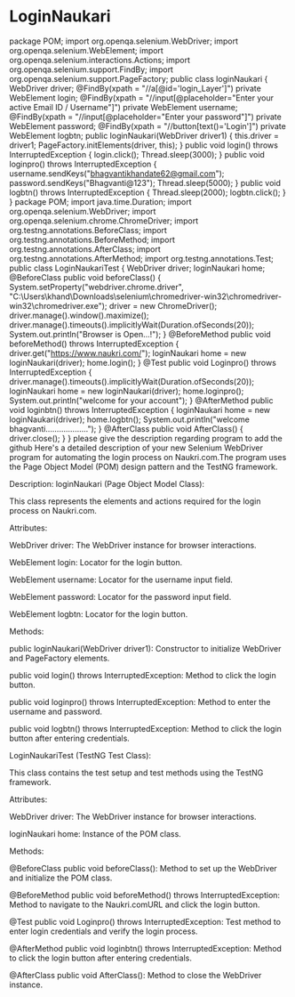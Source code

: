 # LoginNaukari

package POM; import org.openqa.selenium.WebDriver; import org.openqa.selenium.WebElement; import org.openqa.selenium.interactions.Actions; import org.openqa.selenium.support.FindBy; import org.openqa.selenium.support.PageFactory; public class loginNaukari { WebDriver driver; @FindBy(xpath = "//a[@id='login_Layer']") private WebElement login; @FindBy(xpath = "//input[@placeholder=\"Enter your active Email ID / Username\"]") private WebElement username; @FindBy(xpath = "//input[@placeholder=\"Enter your password\"]") private WebElement password; @FindBy(xpath = "//button[text()='Login']") private WebElement logbtn; public loginNaukari(WebDriver driver1) { this.driver = driver1; PageFactory.initElements(driver, this); } public void login() throws InterruptedException { login.click(); Thread.sleep(3000); } public void loginpro() throws InterruptedException { username.sendKeys("bhagvantikhandate62@gmail.com"); password.sendKeys("Bhagvanti@123"); Thread.sleep(5000); } public void logbtn() throws InterruptedException { Thread.sleep(2000); logbtn.click(); } } package POM; import java.time.Duration; import org.openqa.selenium.WebDriver; import org.openqa.selenium.chrome.ChromeDriver; import org.testng.annotations.BeforeClass; import org.testng.annotations.BeforeMethod; import org.testng.annotations.AfterClass; import org.testng.annotations.AfterMethod; import org.testng.annotations.Test; public class LoginNaukariTest { WebDriver driver; loginNaukari home; @BeforeClass public void beforeClass() { System.setProperty("webdriver.chrome.driver", "C:\\Users\\khand\\Downloads\\selenium\\chromedriver-win32\\chromedriver-win32\\chromedriver.exe"); driver = new ChromeDriver(); driver.manage().window().maximize(); driver.manage().timeouts().implicitlyWait(Duration.ofSeconds(20)); System.out.println("Browser is Open...!"); } @BeforeMethod public void beforeMethod() throws InterruptedException { driver.get("https://www.naukri.com/"); loginNaukari home = new loginNaukari(driver); home.login(); } @Test public void Loginpro() throws InterruptedException { driver.manage().timeouts().implicitlyWait(Duration.ofSeconds(20)); loginNaukari home = new loginNaukari(driver); home.loginpro(); System.out.println("welcome for your account"); } @AfterMethod public void loginbtn() throws InterruptedException { loginNaukari home = new loginNaukari(driver); home.logbtn(); System.out.println("welcome bhagvanti..................."); } @AfterClass public void AfterClass() { driver.close(); } } please give the description regarding program to add the github
Here's a detailed description of your new Selenium WebDriver program for automating the login process on Naukri.com.The program uses the Page Object Model (POM) design pattern and the TestNG framework.

Description:
loginNaukari (Page Object Model Class):

This class represents the elements and actions required for the login process on Naukri.com.

Attributes:

WebDriver driver: The WebDriver instance for browser interactions.

WebElement login: Locator for the login button.

WebElement username: Locator for the username input field.

WebElement password: Locator for the password input field.

WebElement logbtn: Locator for the login button.

Methods:

public loginNaukari(WebDriver driver1): Constructor to initialize WebDriver and PageFactory elements.

public void login() throws InterruptedException: Method to click the login button.

public void loginpro() throws InterruptedException: Method to enter the username and password.

public void logbtn() throws InterruptedException: Method to click the login button after entering credentials.

LoginNaukariTest (TestNG Test Class):

This class contains the test setup and test methods using the TestNG framework.

Attributes:

WebDriver driver: The WebDriver instance for browser interactions.

loginNaukari home: Instance of the POM class.

Methods:

@BeforeClass public void beforeClass(): Method to set up the WebDriver and initialize the POM class.

@BeforeMethod public void beforeMethod() throws InterruptedException: Method to navigate to the Naukri.comURL and click the login button.

@Test public void Loginpro() throws InterruptedException: Test method to enter login credentials and verify the login process.

@AfterMethod public void loginbtn() throws InterruptedException: Method to click the login button after entering credentials.

@AfterClass public void AfterClass(): Method to close the WebDriver instance.
